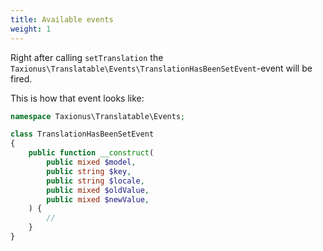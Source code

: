 ```yaml
---
title: Available events
weight: 1
---
```


Right after calling `setTranslation` the `Taxionus\Translatable\Events\TranslationHasBeenSetEvent`-event will be fired.

This is how that event looks like:

```php
namespace Taxionus\Translatable\Events;

class TranslationHasBeenSetEvent
{
    public function __construct(
        public mixed $model,
        public string $key,
        public string $locale,
        public mixed $oldValue,
        public mixed $newValue,
    ) {
        //
    }
}
```
